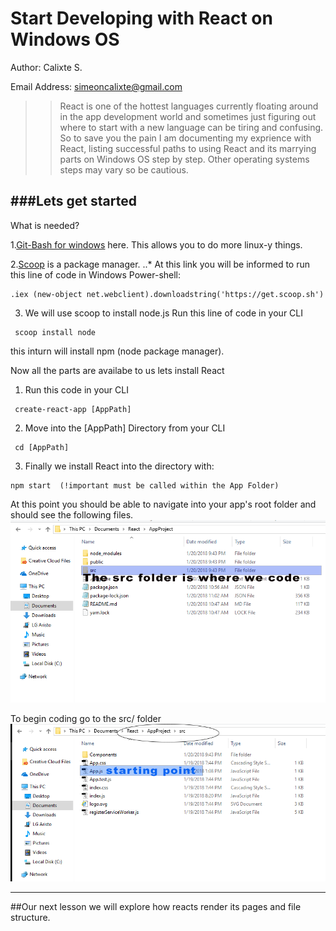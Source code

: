 # Start Developing with React on Windows OS

Author: Calixte S.

Email Address: simeoncalixte@gmail.com

>>React is one of the hottest languages currently floating around in the app development
world and sometimes just figuring out where to start with a new language can be tiring and confusing. 
So to save you the pain I am  documenting my exprience with React, listing successful paths to using React and
its marrying parts on Windows OS step by step. Other operating systems steps may vary so be cautious.



###Lets get started
----

What is needed?

1.[Git-Bash for windows](http://gitforwindows.org) here. This allows you to do more linux-y things.

2.[Scoop](http://scoop.sh/) is a package manager.
..* At this link you will be informed to run this line of code in Windows Power-shell:

```
.iex (new-object net.webclient).downloadstring('https://get.scoop.sh')
```


3. We will use scoop to install node.js 
	Run this line of code in your CLI

```
 scoop install node
```

this inturn will install npm (node package manager).


Now all the parts are availabe to us lets install React

1. Run this code in your CLI

```
 create-react-app [AppPath]
```


2. Move into the [AppPath] Directory from your CLI
```
 cd [AppPath]

```

3. Finally we install React into the directory with:

```
npm start  (!important must be called within the App Folder)
```

At this point you should be able to navigate into your app's root folder and should see the following files.
![start](./start.PNG)


To begin coding go to the src/ folder
![AreatoEdit](./AreatoEdit.PNG)

------------------------------------------------------------




##Our next lesson we will explore how reacts render its pages and file structure.
